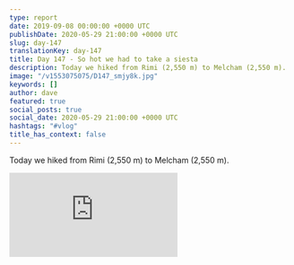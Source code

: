 ```yaml
---
type: report
date: 2019-09-08 00:00:00 +0000 UTC
publishDate: 2020-05-29 21:00:00 +0000 UTC
slug: day-147
translationKey: day-147
title: Day 147 - So hot we had to take a siesta
description: Today we hiked from Rimi (2,550 m) to Melcham (2,550 m).
image: "/v1553075075/D147_smjy8k.jpg"
keywords: []
author: dave
featured: true
social_posts: true
social_date: 2020-05-29 21:00:00 +0000 UTC
hashtags: "#vlog"
title_has_context: false
---
```


Today we hiked from Rimi (2,550 m) to Melcham (2,550 m).

<iframe class="youtube75" src="https://www.youtube.com/embed/bVEtYoZk0zw" frameborder="0" allow="accelerometer; autoplay; encrypted-media; gyroscope; picture-in-picture" allowfullscreen></iframe>

